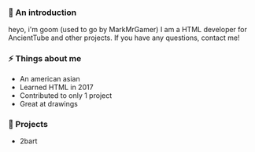 ### 👋 An introduction

<!--
**MarkMrGamer/MarkMrGamer** is a ✨ _special_ ✨ repository because its `README.md` (this file) appears on your GitHub profile.

Here are some ideas to get you started:

- 🔭 I’m currently working on ...
- 🌱 I’m currently learning ...
- 👯 I’m looking to collaborate on ...
- 🤔 I’m looking for help with ...
- 💬 Ask me about ...
- 📫 How to reach me: ...
- 😄 Pronouns: ...
- ⚡ Fun fact: ...
-->

heyo, i'm goom (used to go by MarkMrGamer) I am a HTML developer for AncientTube and other projects. If you have any questions, contact me!

### ⚡ Things about me
- An american asian
- Learned HTML in 2017
- Contributed to only 1 project
- Great at drawings

### 🔭 Projects

- 2bart
